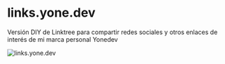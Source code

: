 # links.yone.dev

Versión DIY de Linktree para compartir redes sociales y otros enlaces de interés de mi marca personal Yonedev

![links.yone.dev](https://res.cloudinary.com/dcllw95id/images/v1689187983/yonedev/Yonedev-Github/Yonedev-Github.png?_i=AA)
